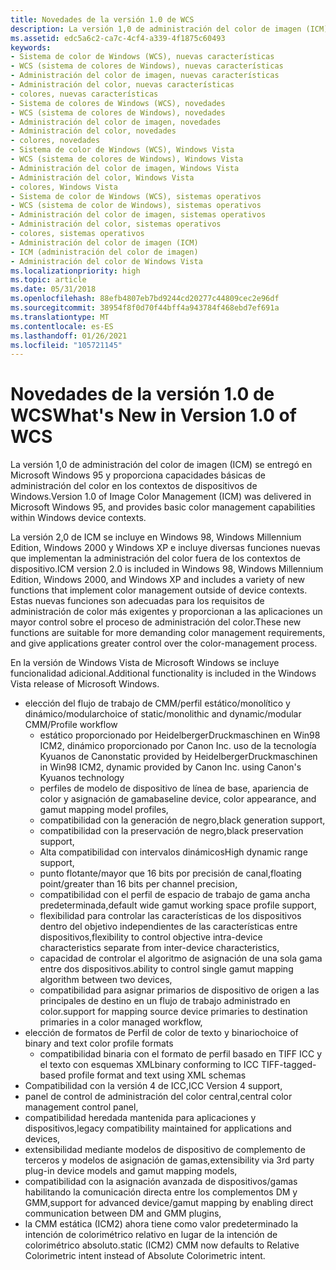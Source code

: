 ```yaml
---
title: Novedades de la versión 1.0 de WCS
description: La versión 1,0 de administración del color de imagen (ICM) se entregó en Microsoft \ 160; Windows \ 160; 95 y proporciona capacidades de administración de color básicas dentro de los contextos de dispositivos de Windows.
ms.assetid: edc5a6c2-ca7c-4cf4-a339-4f1875c60493
keywords:
- Sistema de color de Windows (WCS), nuevas características
- WCS (sistema de colores de Windows), nuevas características
- Administración del color de imagen, nuevas características
- Administración del color, nuevas características
- colores, nuevas características
- Sistema de colores de Windows (WCS), novedades
- WCS (sistema de colores de Windows), novedades
- Administración del color de imagen, novedades
- Administración del color, novedades
- colores, novedades
- Sistema de color de Windows (WCS), Windows Vista
- WCS (sistema de colores de Windows), Windows Vista
- Administración del color de imagen, Windows Vista
- Administración del color, Windows Vista
- colores, Windows Vista
- Sistema de color de Windows (WCS), sistemas operativos
- WCS (sistema de color de Windows), sistemas operativos
- Administración del color de imagen, sistemas operativos
- Administración del color, sistemas operativos
- colores, sistemas operativos
- Administración del color de imagen (ICM)
- ICM (administración del color de imagen)
- Administración del color de Windows Vista
ms.localizationpriority: high
ms.topic: article
ms.date: 05/31/2018
ms.openlocfilehash: 88efb4807eb7bd9244cd20277c44809cec2e96df
ms.sourcegitcommit: 38954f8f0d70f44bff4a943784f468ebd7ef691a
ms.translationtype: MT
ms.contentlocale: es-ES
ms.lasthandoff: 01/26/2021
ms.locfileid: "105721145"
---
```

# <a name="whats-new-in-version-10-of-wcs"></a><span data-ttu-id="66aea-126">Novedades de la versión 1.0 de WCS</span><span class="sxs-lookup"><span data-stu-id="66aea-126">What's New in Version 1.0 of WCS</span></span>

<span data-ttu-id="66aea-127">La versión 1,0 de administración del color de imagen (ICM) se entregó en Microsoft Windows 95 y proporciona capacidades básicas de administración del color en los contextos de dispositivos de Windows.</span><span class="sxs-lookup"><span data-stu-id="66aea-127">Version 1.0 of Image Color Management (ICM) was delivered in Microsoft Windows 95, and provides basic color management capabilities within Windows device contexts.</span></span>

<span data-ttu-id="66aea-128">La versión 2,0 de ICM se incluye en Windows 98, Windows Millennium Edition, Windows 2000 y Windows XP e incluye diversas funciones nuevas que implementan la administración del color fuera de los contextos de dispositivo.</span><span class="sxs-lookup"><span data-stu-id="66aea-128">ICM version 2.0 is included in Windows 98, Windows Millennium Edition, Windows 2000, and Windows XP and includes a variety of new functions that implement color management outside of device contexts.</span></span> <span data-ttu-id="66aea-129">Estas nuevas funciones son adecuadas para los requisitos de administración de color más exigentes y proporcionan a las aplicaciones un mayor control sobre el proceso de administración del color.</span><span class="sxs-lookup"><span data-stu-id="66aea-129">These new functions are suitable for more demanding color management requirements, and give applications greater control over the color-management process.</span></span>

<span data-ttu-id="66aea-130">En la versión de Windows Vista de Microsoft Windows se incluye funcionalidad adicional.</span><span class="sxs-lookup"><span data-stu-id="66aea-130">Additional functionality is included in the Windows Vista release of Microsoft Windows.</span></span>

-   <span data-ttu-id="66aea-131">elección del flujo de trabajo de CMM/perfil estático/monolítico y dinámico/modular</span><span class="sxs-lookup"><span data-stu-id="66aea-131">choice of static/monolithic and dynamic/modular CMM/Profile workflow</span></span>
    -   <span data-ttu-id="66aea-132">estático proporcionado por HeidelbergerDruckmaschinen en Win98 ICM2, dinámico proporcionado por Canon Inc. uso de la tecnología Kyuanos de Canon</span><span class="sxs-lookup"><span data-stu-id="66aea-132">static provided by HeidelbergerDruckmaschinen in Win98 ICM2, dynamic provided by Canon Inc. using Canon's Kyuanos technology</span></span>
    -   <span data-ttu-id="66aea-133">perfiles de modelo de dispositivo de línea de base, apariencia de color y asignación de gama</span><span class="sxs-lookup"><span data-stu-id="66aea-133">baseline device, color appearance, and gamut mapping model profiles,</span></span>
    -   <span data-ttu-id="66aea-134">compatibilidad con la generación de negro,</span><span class="sxs-lookup"><span data-stu-id="66aea-134">black generation support,</span></span>
    -   <span data-ttu-id="66aea-135">compatibilidad con la preservación de negro,</span><span class="sxs-lookup"><span data-stu-id="66aea-135">black preservation support,</span></span>
    -   <span data-ttu-id="66aea-136">Alta compatibilidad con intervalos dinámicos</span><span class="sxs-lookup"><span data-stu-id="66aea-136">High dynamic range support,</span></span>
    -   <span data-ttu-id="66aea-137">punto flotante/mayor que 16 bits por precisión de canal,</span><span class="sxs-lookup"><span data-stu-id="66aea-137">floating point/greater than 16 bits per channel precision,</span></span>
    -   <span data-ttu-id="66aea-138">compatibilidad con el perfil de espacio de trabajo de gama ancha predeterminada,</span><span class="sxs-lookup"><span data-stu-id="66aea-138">default wide gamut working space profile support,</span></span>
    -   <span data-ttu-id="66aea-139">flexibilidad para controlar las características de los dispositivos dentro del objetivo independientes de las características entre dispositivos,</span><span class="sxs-lookup"><span data-stu-id="66aea-139">flexibility to control objective intra-device characteristics separate from inter-device characteristics,</span></span>
    -   <span data-ttu-id="66aea-140">capacidad de controlar el algoritmo de asignación de una sola gama entre dos dispositivos.</span><span class="sxs-lookup"><span data-stu-id="66aea-140">ability to control single gamut mapping algorithm between two devices,</span></span>
    -   <span data-ttu-id="66aea-141">compatibilidad para asignar primarios de dispositivo de origen a las principales de destino en un flujo de trabajo administrado en color.</span><span class="sxs-lookup"><span data-stu-id="66aea-141">support for mapping source device primaries to destination primaries in a color managed workflow,</span></span>
-   <span data-ttu-id="66aea-142">elección de formatos de Perfil de color de texto y binario</span><span class="sxs-lookup"><span data-stu-id="66aea-142">choice of binary and text color profile formats</span></span>
    -   <span data-ttu-id="66aea-143">compatibilidad binaria con el formato de perfil basado en TIFF ICC y el texto con esquemas XML</span><span class="sxs-lookup"><span data-stu-id="66aea-143">binary conforming to ICC TIFF-tagged-based profile format and text using XML schemas</span></span>
-   <span data-ttu-id="66aea-144">Compatibilidad con la versión 4 de ICC,</span><span class="sxs-lookup"><span data-stu-id="66aea-144">ICC Version 4 support,</span></span>
-   <span data-ttu-id="66aea-145">panel de control de administración del color central,</span><span class="sxs-lookup"><span data-stu-id="66aea-145">central color management control panel,</span></span>
-   <span data-ttu-id="66aea-146">compatibilidad heredada mantenida para aplicaciones y dispositivos,</span><span class="sxs-lookup"><span data-stu-id="66aea-146">legacy compatibility maintained for applications and devices,</span></span>
-   <span data-ttu-id="66aea-147">extensibilidad mediante modelos de dispositivo de complemento de terceros y modelos de asignación de gamas,</span><span class="sxs-lookup"><span data-stu-id="66aea-147">extensibility via 3rd party plug-in device models and gamut mapping models,</span></span>
-   <span data-ttu-id="66aea-148">compatibilidad con la asignación avanzada de dispositivos/gamas habilitando la comunicación directa entre los complementos DM y GMM,</span><span class="sxs-lookup"><span data-stu-id="66aea-148">support for advanced device/gamut mapping by enabling direct communication between DM and GMM plugins,</span></span>
-   <span data-ttu-id="66aea-149">la CMM estática (ICM2) ahora tiene como valor predeterminado la intención de colorimétrico relativo en lugar de la intención de colorimétrico absoluto.</span><span class="sxs-lookup"><span data-stu-id="66aea-149">static (ICM2) CMM now defaults to Relative Colorimetric intent instead of Absolute Colorimetric intent.</span></span>

 

 




